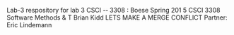  Lab-3
respository for lab 3 CSCI -­‐ 3308 :  Boese   Spring 201 5 CSCI   3308 Software  Methods  &amp;  T
Brian Kidd
LETS MAKE A MERGE CONFLICT
Partner: Eric Lindemann

